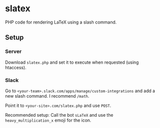 # slatex
PHP code for rendering LaTeX using a slash command.

## Setup
### Server
Download `slatex.php` and set it to execute when requested (using htaccess).

### Slack
Go to `<your-team>.slack.com/apps/manage/custom-integrations` and add a new slash command. I recommend `/math`.

Point it to `<your-site>.com/slatex.php` and use `POST`.

Recommended setup: Call the bot `sLaTeX` and use the `heavy_multiplication_x` emoji for the icon.
